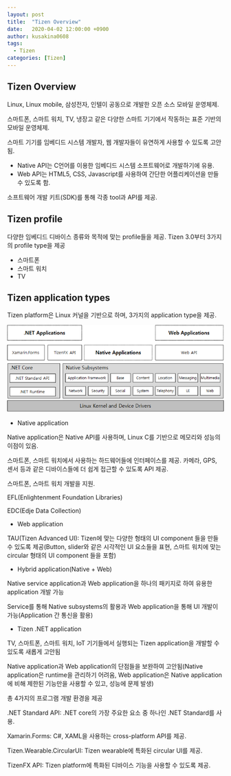 ```yaml
---
layout: post
title:  "Tizen Overview"
date:   2020-04-02 12:00:00 +0900
author: kusakina0608
tags:
  - Tizen
categories: [Tizen]
---
```


## Tizen Overview

Linux, Linux mobile, 삼성전자, 인텔이 공동으로 개발한 오픈 소스 모바일 운영체제.

스마트폰, 스마트 워치, TV, 냉장고 같은 다양한 스마트 기기에서 작동하는 표준 기반의 모바일 운영체제.

스마트 기기를 임베디드 시스템 개발자, 웹 개발자들이 유연하게 사용할 수 있도록 고안됨.

- Native API는 C언어를 이용한 임베디드 시스템 소프트웨어로 개발하기에 유용.
- Web API는 HTML5, CSS, Javascript를 사용하여 간단한 어플리케이션을 만들 수 있도록 함.

소프트웨어 개발 키트(SDK)를 통해 각종 tool과 API를 제공.



## Tizen profile

다양한 임베디드 디바이스 종류와 목적에 맞는 profile들을 제공.
Tizen 3.0부터 3가지의 profile type을 제공

- 스마트폰
- 스마트 워치
- TV



## Tizen application types

Tizen platform은 Linux 커널을 기반으로 하며, 3가지의 application type을 제공.

![Tizen Architecture](https://github.com/kusakina0608/kusakina0608.github.io/blob/master/assets/images/2020-04-02-Tizen/tizen-architecture.png?raw=true)

* Native application

Native application은 Native API를 사용하며, Linux C를 기반으로 메모리와 성능의 이점이 있음.

스마트폰, 스마트 워치에서 사용하는 하드웨어들에 인터페이스를 제공.
카메라, GPS, 센서 등과 같은 디바이스들에 더 쉽게 접근할 수 있도록 API 제공.

스마트폰, 스마트 워치 개발을 지원.

EFL(Enlightenment Foundation Libraries)

EDC(Edje Data Collection)

* Web application

TAU(Tizen Advanced UI): Tizen에 맞는 다양한 형태의 UI component 들을 만들 수 있도록 제공(Button, slider와 같은 시각적인 UI 요소들을 표현, 스마트 워치에 맞는 circular 형태의 UI component 들을 포함)

* Hybrid application(Native + Web)

Native service application과 Web application을 하나의 패키지로 하여 유용한 application 개발 가능

Service를 통해 Native subsystems의 활용과 Web application을 통해 UI 개발이 가능(Application 간 통신을 활용)

* Tizen .NET application

TV, 스마트폰, 스마트 워치, IoT 기기들에서 실행되는 Tizen application을 개발할 수 있도록 새롭게 고안됨

Native application과 Web application의 단점들을 보완하여 고안됨(Native application은 runtime을 관리하기 어려움, Web application은 Native application에 비해 제한된 기능만을 사용할 수 있고, 성능에 문제 발생)

총 4가지의 프로그램 개발 환경을 제공

.NET Standard API: .NET core의 가장 주요한 요소 중 하나인 .NET Standard를 사용.

Xamarin.Forms: C#, XAML을 사용하는 cross-platform API를 제공.

Tizen.Wearable.CircularUI: Tizen wearable에 특화된 circular UI를 제공.

TizenFX API: Tizen platform에 특화된 디바이스 기능을 사용할 수 있도록 제공.